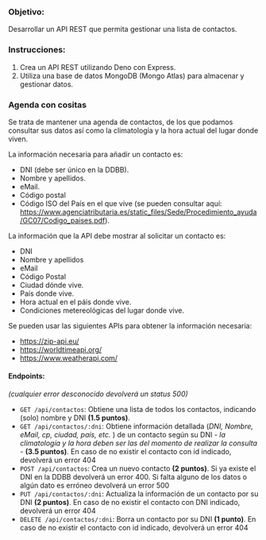 
### Objetivo:
Desarrollar un API REST que permita gestionar una lista de contactos.

### Instrucciones:
1. Crea un API REST utilizando Deno con Express.
2. Utiliza una base de datos MongoDB (Mongo Atlas) para almacenar y gestionar datos.

### Agenda con cositas
Se trata de mantener una agenda de contactos, de los que podamos consultar sus datos así como la climatología y la hora actual del lugar donde viven.

La información necesaria para añadir un contacto es:

 - DNI (debe ser único en la DDBB).
 - Nombre y apellidos.
 - eMail.
 - Código postal
 - Código ISO del País en el que vive (se pueden consultar aquí: https://www.agenciatributaria.es/static_files/Sede/Procedimiento_ayuda/GC07/Codigo_paises.pdf).

La información que la API debe mostrar al solicitar un contacto es:

 - DNI
 - Nombre y apellidos
 - eMail
 - Código Postal
 - Ciudad dónde vive.
 - País donde vive.
 - Hora actual en el páis donde vive.
 - Condiciones metereológicas del lugar donde vive.

Se pueden usar las siguientes APIs para obtener la información necesaria:
 - https://zip-api.eu/
 - https://worldtimeapi.org/
 - https://www.weatherapi.com/
   
#### Endpoints:
*(cualquier error desconocido devolverá un status 500)*
- `GET /api/contactos`: Obtiene una lista de todos los contactos, indicando (solo) nombre y DNI **(1.5 puntos)**.
- `GET /api/contactos/:dni`: Obtiene información detallada (*DNI, Nombre, eMail, cp, ciudad, país, etc.* ) de un contacto según su DNI *- la climatología y la hora deben ser las del momento de realizar la consulta -* **(3.5 puntos)**.
   En caso de no existir el contacto con id indicado, devolverá un error 404
- `POST /api/contactos`: Crea un nuevo contacto **(2 puntos)**.
  Si ya existe el DNI en la DDBB devolverá un error 400.
  Si falta alguno de los datos o algún dato es erróneo devolverá un error 500
- `PUT /api/contactos/:dni`: Actualiza la información de un contacto por su DNI **(2 puntos)**.
  En caso de no existir el contacto con DNI indicado, devolverá un error 404
- `DELETE /api/contactos/:dni`: Borra un contacto por su DNI **(1 punto)**.
  En caso de no existir el contacto con id indicado, devolverá un error 404
